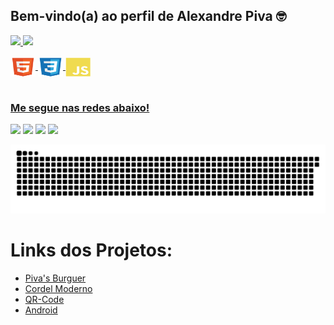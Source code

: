 ## Bem-vindo(a) ao perfil de Alexandre Piva  🤓

 <div>
   <a href="https://github.com/alexpiva">
   <img height="180em" src="https://github-readme-stats-sigma-five.vercel.app/api?username=alexpiva&show_icons=true&theme=tokyonight&include_all_commits=true&count_private=true"/>
   <img height="180em" src="https://github-readme-stats-sigma-five.vercel.app/api/top-langs/?username=alexpiva&layout=compact&langs_count=6&theme=tokyonight"/>

</div>
<div style="display: inline_block"><br>
  <img align="center" alt="HTML" height="30" width="40" src="https://raw.githubusercontent.com/devicons/devicon/master/icons/html5/html5-original.svg">
  <img align="center" alt="CSS" height="30" width="40" src="https://raw.githubusercontent.com/devicons/devicon/master/icons/css3/css3-original.svg">
  <img align="center" alt="Js" height="30" width="40" src="https://raw.githubusercontent.com/devicons/devicon/master/icons/javascript/javascript-plain.svg">            
</div>
 
 <br>
 
  ### Me segue nas redes abaixo!
 
<div> 
  <a href="https://www.instagram.com/alexandre_piva/" target="_blank"><img src="https://img.shields.io/badge/-Instagram-%23E4405F?style=for-the-badge&logo=instagram&logoColor=white" target="_blank"></a>
 <a href="https://discord.com/channels/@me/923059407330365470" target="_blank"><img src="https://img.shields.io/badge/Discord-7289DA?style=for-the-badge&logo=discord&logoColor=white" target="_blank"></a> 
  <a href = "mailto:alexandredecastropiva@gmail.com"><img src="https://img.shields.io/badge/-Gmail-%23333?style=for-the-badge&logo=gmail&logoColor=white" target="_blank"></a>
  <a href="https://www.linkedin.com/in/alexandre-piva-579076126/" target="_blank"><img src="https://img.shields.io/badge/-LinkedIn-%230077B5?style=for-the-badge&logo=linkedin&logoColor=white" target="_blank"></a> 
 
  ![Snake animation](https://github.com/AlexPiva/AlexPiva/blob/output/github-contribution-grid-snake.svg)
</div>
 
<div>
 <h1>Links dos Projetos:</h1>
 <ul>
  <li><a href="https://alexpiva.github.io/pivasburguer/" target="_blank">Piva's Burguer</a></li>
  <li><a href="https://alexpiva.github.io/projeto-cordel/" target="_blank">Cordel Moderno</a></li>
  <li><a href="https://alexpiva.github.io/qr-code-component-main/" target="_blank">QR-Code</a></li>
  <li><a href="https://alexpiva.github.io/android/" target="_blank">Android</a></li>
 </ul>
</div>

